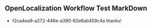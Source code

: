 ## OpenLocalization Workflow Test MarkDown
* f2ca4ea9-a272-446e-a390-82e6ab459c4a thanks!

<!--HONumber=Jul16_HO5-->


